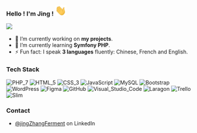 ### Hello ! I'm Jing ! <img src="https://raw.githubusercontent.com/ABSphreak/ABSphreak/master/gifs/Hi.gif" width="30px">

![](https://komarev.com/ghpvc/?username=JingFERMENT&color=green&abbreviated=true&style=for-the-badge)

- 🔭 I’m currently working on **my projects**.
- 🌱 I’m currently learning **Symfony PHP**.
- ⚡ Fun fact: I speak **3 languages** fluently: Chinese, French and English.

### Tech Stack

![PHP_7](https://img.shields.io/badge/-PHP_7-777BB4?style=plastic&logo=php&logoColor=white)
![HTML_5](https://img.shields.io/badge/-HTML_5-E34F26?style=plastic&logo=html5&logoColor=white)
![CSS_3](https://img.shields.io/badge/-CSS_3-1572B6?style=plastic&logo=css3&logoColor=white)
![JavaScript](https://img.shields.io/badge/-JavaScript-F7DF1E?style=plastic&logo=javascript&logoColor=white)
![MySQL](https://img.shields.io/badge/-MySQL-4479A1?style=plastic&logo=mysql&logoColor=white)
![Bootstrap](https://img.shields.io/badge/-Bootstrap-7952B3?style=plastic&logo=bootstrap&logoColor=white)
![WordPress](https://img.shields.io/badge/-WordPress-21759B?style=plastic&logo=wordpress&logoColor=white)
![Figma](https://img.shields.io/badge/-Figma-F24E1E?style=plastic&logo=figma&logoColor=white)
![GitHub](https://img.shields.io/badge/-GitHub-181717?style=plastic&logo=github&logoColor=white)
![Visual_Studio_Code](https://img.shields.io/badge/-Visual_Studio_Code-007ACC?style=plastic&logo=visualstudiocode&logoColor=white)
![Laragon](https://img.shields.io/badge/-Laragon-0E83CD?style=plastic&logo=laragon&logoColor=white)
![Trello](https://img.shields.io/badge/-Trello-0052CC?style=plastic&logo=trello&logoColor=white)
![Slim](https://img.shields.io/badge/-SlimPHP-74c7b8?style=plastic&logo=slim&logoColor=white)

### Contact
- [@jingZhangFerment](https://www.linkedin.com/in/jing-ferment/) on LinkedIn
